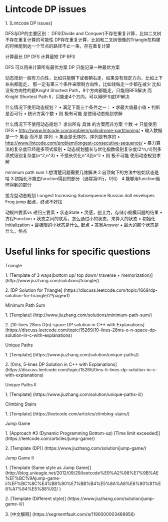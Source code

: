 # Lintcode DP issues
<p>1. [Lintcode DP issues]
<p>
DFS与DP的主要区别：
DFS(Divide and Conquer)不存在重复计算，比如二叉树不存在重复计算的可能性
DP存在重复计算，比如和二叉树很像的Triangle在构建的时候能到达一个节点的路径不止一条，存在重复计算

计算最长 DP DFS
计算最短 DP BFS

DFS 可以用来计算所有最优方案
DP 只能记录一种最优方案

动态规划一般有方向性，比如只能朝下或者朝右走，如果没有规定方向，比如上下左右都能走，
那一定有第三个条件来限制方向性，比如钱每走一步都在减少
比如没有方向性的题Knight Shortest Path，8个方向都能走，只能用BFS解决
而Knight Shortest Path II，只能走4个方向，可以用BFS或DP解决

什么情况下使用动态规划？
• 满足下面三个条件之一：
• 求最大值最小值
• 判断是否可行
• 统计方案个数
• 则 极有可能 是使用动态规划求解


什么情况下不使用动态规划？
求出所有 具体 的方案而非方案 个数 -> 只能使用DFS
• http://www.lintcode.com/problem/palindrome-partitioning/
• 输入数据是一个 集合 而不是 序列 -> 集合是无序的，序列是有序的
• http://www.lintcode.com/problem/longest-consecutive-sequence/
• 暴力算法的复杂度已经是多项式级别
• 动态规划擅长与优化指数级别复杂度(2^n,n!)到多项式级别复杂度(n^2,n^3)
• 不擅长优化n^3到n^2
• 则 极不可能 使用动态规划求解

minimum path sum
1.想清楚问题需要几维解决
2.自顶向下的方法中初始状态是啥
3.初始化不能由function得到的部分（通常第0行，0列）
4.能够用function循环得到的部分

接龙型动态规划
Longest Increasing Subsequence
Russian doll envelopes
Frog jump
起点，终点不好找


动规四要素vs 递归三要素
• 状态State
• 灵感，创㐀力，存储小规模问题的结果
• 方程Function
• 状态之间的联系，怎么通过小的状态，来算大的状态
• 初始化Initialization
• 最极限的小状态是什么, 起点
• 答案Answer
• 最大的那个状态是什么，终点


# Useful links for specific questions
<p>Triangle
<p>1. [Template of 3 ways(bottom up/ top down/ traverse + memorization)] (http://www.jiuzhang.com/solutions/triangle/)
<p>2. [DP Solution for Triangle] (https://discuss.leetcode.com/topic/1669/dp-solution-for-triangle/2?page=1)

<p>Minimum Path Sum
<p>1. [Template] (http://www.jiuzhang.com/solutions/minimum-path-sum/)
<p>2. [10-lines 28ms O(n)-space DP solution in C++ with Explanations] (https://discuss.leetcode.com/topic/15269/10-lines-28ms-o-n-space-dp-solution-in-c-with-explanations)

<p>Unique Paths
<p>1. [Template] (https://www.jiuzhang.com/solution/unique-paths/)
<p>2. [0ms, 5-lines DP Solution in C++ with Explanations] (https://discuss.leetcode.com/topic/15265/0ms-5-lines-dp-solution-in-c-with-explanations)

<p>Unique Paths II
<p>1. [Template] (https://www.jiuzhang.com/solution/unique-paths-ii/)

<p>Climbing Stairs
<p>1. [Template] (https://leetcode.com/articles/climbing-stairs/)

<p>Jump Game
<p>1. [Approach #3 (Dynamic Programming Bottom-up) [Time limit exceeded]] (https://leetcode.com/articles/jump-game/)
<p>2. [Template (DP)] (https://www.jiuzhang.com/solution/jump-game/)

<p>Jump Game II
<p>1. [Template (Same style as Jump Game)] (http://blog.unieagle.net/2012/09/29/leetcode%E9%A2%98%E7%9B%AE%EF%BC%9Ajump-game-ii%EF%BC%8C%E4%B8%80%E7%BB%B4%E5%8A%A8%E6%80%81%E8%A7%84%E5%88%92/
)
<p>2. [Template (Different style)] (https://www.jiuzhang.com/solution/jump-game-ii/)
<p>3. [中文解释] (https://segmentfault.com/a/1190000003488956)




